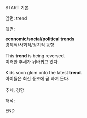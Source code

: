 START
기본

앞면:
trend


뒷면:
<div><b>economic/social/political trends</b> </div><div>경제적/사회적/정치적 동향<br><br><div>This <strong>trend</strong> is being reversed. </div><div><div>이러한 추세가 뒤바뀌고 있다.<br><br><div>Kids soon glom onto the latest <strong>trend</strong>.  </div><div><div>아이들은 최신 풍조에 곧 빠져 든다.<br><br>추세, 경향<br></div></div></div></div></div>


해석:

END